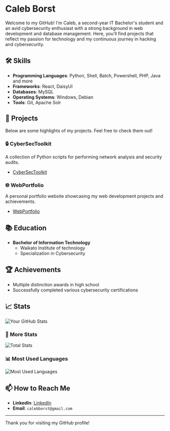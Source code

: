 # Caleb Borst

Welcome to my GitHub! I'm Caleb, a second-year IT Bachelor's student and an avid cybersecurity enthusiast with a strong background in web development and database management. Here, you'll find projects that reflect my passion for technology and my continuous journey in hacking and cybersecurity.

## 🛠️ Skills
- **Programming Languages**: Python, Shell, Batch, Powershell, PHP, Java and more
- **Frameworks**: React, DaisyUI
- **Databases**: MySQL
- **Operating Systems**: Windows, Debian
- **Tools**: Git, Apache Solr

## 🌟 Projects
Below are some highlights of my projects. Feel free to check them out!

### 🔒 CyberSecToolkit
A collection of Python scripts for performing network analysis and security audits.

- [CyberSecToolkit](https://github.com/yourusername/CyberSecToolkit)

### 🌐 WebPortfolio
A personal portfolio website showcasing my web development projects and achievements.

- [WebPortfolio](https://github.com/yourusername/WebPortfolio)

## 📚 Education
- **Bachelor of Information Technology**
  - Waikato Institute of technology
  - Specialization in Cybersecurity

## 🏆 Achievements
- Multiple distinction awards in high school
- Successfully completed various cybersecurity certifications

## 📈 Stats

![Your GitHub Stats](https://github-readme-stats.vercel.app/api?username=calebborst&show_icons=true&theme=dark)

### 🌟 More Stats
![Total Stats](https://github-profile-summary-cards.vercel.app/api/cards/profile-details?username=calebborst&theme=dark)

### 📊 Most Used Languages
![Most Used Languages](https://github-readme-stats.vercel.app/api/top-langs/?username=calebborst&layout=compact&theme=dark)

## 📫 How to Reach Me
- **LinkedIn**: [LinkedIn]([https://www.linkedin.com/in/calebborst](https://www.linkedin.com/in/caleb-b-0b510a281/))
- **Email**: `calebborst@gmail.com`

---

Thank you for visiting my GitHub profile!
